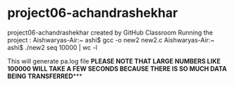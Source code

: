 # project06-achandrashekhar
project06-achandrashekhar created by GitHub Classroom
Running the project :
Aishwaryas-Air:~ ashi$ gcc -o new2 new2.c
Aishwaryas-Air:~ ashi$ ./new2 seq 10000 \| wc -l

This will generate pa.log file
**PLEASE NOTE THAT LARGE NUMBERS LIKE 100000 WILL TAKE A FEW SECONDS BECAUSE THERE IS SO MUCH DATA BEING TRANSFERRED***** 
